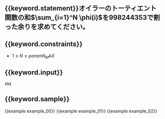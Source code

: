 ## {{keyword.statement}}オイラーのトーティエント関数の和$\sum_{i=1}^N \phi(i)$を$998244353$で割った余りを求めてください。

## {{keyword.constraints}}

- $1 \leq N \leq {{param N_MAX}}$

## {{keyword.input}}

```
$N$
```

## {{keyword.sample}}

{{example example_00}}
{{example example_01}}
{{example example_02}}
